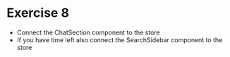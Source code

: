 # Exercise 8

- Connect the ChatSection component to the store
- If you have time left also connect the SearchSidebar component to the store